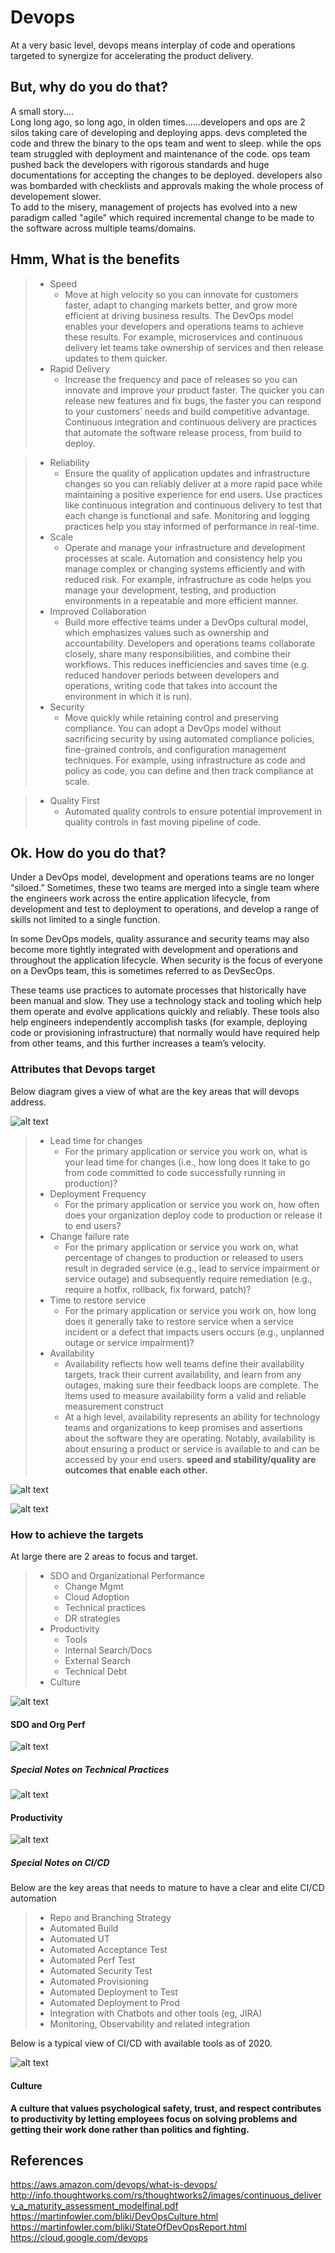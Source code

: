 # Devops
At a very basic level, devops means interplay of code and operations targeted to synergize for accelerating the product delivery.

## But, why do you do that?
A small story....<br>
Long long ago, so long ago, in olden times......developers and ops are 2 silos taking care of developing and deploying apps. devs completed the code and threw the binary to the ops team and went to sleep. while the ops team struggled with deployment and maintenance of the code. ops team pushed back the developers with rigorous standards and huge documentations for accepting the changes to be deployed. developers also was bombarded with checklists and approvals making the whole process of developement slower.<br>
To add to the misery, management of projects has evolved into a new paradigm called "agile" which required incremental change to be made to the software across multiple teams/domains. 

## Hmm, What is the benefits
> - Speed
>     - Move at high velocity so you can innovate for customers faster, adapt to changing markets better, and grow more efficient at driving business results. The DevOps model enables your developers and operations teams to achieve these results. For example, microservices and continuous delivery let teams take ownership of services and then release updates to them quicker.
> - Rapid Delivery
>     - Increase the frequency and pace of releases so you can innovate and improve your product faster. The quicker you can release new features and fix bugs, the faster you can respond to your customers’ needs and build competitive advantage. Continuous integration and continuous delivery are practices that automate the software release process, from build to deploy.

> - Reliability
>     - Ensure the quality of application updates and infrastructure changes so you can reliably deliver at a more rapid pace while maintaining a positive experience for end users. Use practices like continuous integration and continuous delivery to test that each change is functional and safe. Monitoring and logging practices help you stay informed of performance in real-time.
> - Scale
>     - Operate and manage your infrastructure and development processes at scale. Automation and consistency help you manage complex or changing systems efficiently and with reduced risk. For example, infrastructure as code helps you manage your development, testing, and production environments in a repeatable and more efficient manner.
> - Improved Collaboration
>     - Build more effective teams under a DevOps cultural model, which emphasizes values such as ownership and accountability. Developers and operations teams collaborate closely, share many responsibilities, and combine their workflows. This reduces inefficiencies and saves time (e.g. reduced handover periods between developers and operations, writing code that takes into account the environment in which it is run).
> - Security
>     - Move quickly while retaining control and preserving compliance. You can adopt a DevOps model without sacrificing security by using automated compliance policies, fine-grained controls, and configuration management techniques. For example, using infrastructure as code and policy as code, you can define and then track compliance at scale.

> - Quality First
>     - Automated quality controls to ensure potential improvement in quality controls in fast moving pipeline of code.

## Ok. How do you do that?


Under a DevOps model, development and operations teams are no longer “siloed.” Sometimes, these two teams are merged into a single team where the engineers work across the entire application lifecycle, from development and test to deployment to operations, and develop a range of skills not limited to a single function.

In some DevOps models, quality assurance and security teams may also become more tightly integrated with development and operations and throughout the application lifecycle. When security is the focus of everyone on a DevOps team, this is sometimes referred to as DevSecOps.

These teams use practices to automate processes that historically have been manual and slow. They use a technology stack and tooling which help them operate and evolve applications quickly and reliably. These tools also help engineers independently accomplish tasks (for example, deploying code or provisioning infrastructure) that normally would have required help from other teams, and this further increases a team’s velocity.

### Attributes that Devops target

Below diagram gives a view of what are the key areas that will devops address.

![alt text][logo1]

[logo1]: devops-11.png ""

> - Lead time for changes
>     - For the primary application or service you work on, what is your lead time for changes (i.e., how long does it take to go from code committed to code successfully running in production)?
> - Deployment Frequency
>     - For the primary application or service you work on, how often does your organization deploy code to production or release it to end users?
> - Change failure rate
>     - For the primary application or service you work on, what percentage of changes to production or released to users result in degraded service (e.g., lead to service impairment or service outage) and subsequently require remediation (e.g., require a hotfix, rollback, fix forward, patch)?
> - Time to restore service
>     - For the primary application or service you work on, how long does it generally take to restore service when a service incident or a defect that impacts users occurs (e.g., unplanned outage or service impairment)?
> - Availability
>     - Availability reflects how well teams define their availability targets, track their current availability, and learn from any outages, making sure their feedback loops are complete. The items used to measure availability form a valid and reliable measurement construct
>     - At a high level, availability represents an  ability for technology teams and organizations to keep promises and assertions about the software they are operating. Notably, availability is about ensuring a product or service is available to and can be accessed  by your end users.
**speed and stability/quality are outcomes that enable each other.** 

![alt text][fig2]

[fig2]: devops-10.png ""

![alt text][fig3]

[fig3]: devops-12.png ""

### How to achieve the targets

At large there are 2 areas to focus and target. 
> - SDO and Organizational Performance
>     - Change Mgmt
>     - Cloud Adoption
>     - Technical practices 
>     - DR strategies
> - Productivity
>     - Tools
>     - Internal Search/Docs
>     - External Search
>     - Technical Debt
> - Culture

![alt text][fig4]

[fig4]: devops-13.png ""

#### SDO and Org Perf

![alt text][fig5]

[fig5]: devops-14.png ""

##### Special Notes on Technical Practices

![alt text][fig8]

[fig8]: devops-17.png ""



#### Productivity

![alt text][fig6]

[fig6]: devops-15.png ""

##### Special Notes on CI/CD

Below are the key areas that needs to mature to have a clear and elite CI/CD automation

> * Repo and Branching Strategy
> * Automated Build
> * Automated UT
> * Automated Acceptance Test
> * Automated Perf Test
> * Automated Security Test
> * Automated Provisioning
> * Automated Deployment to Test
> * Automated Deployment to Prod
> * Integration with Chatbots and other tools (eg, JIRA)
> * Monitoring, Observability and related integration

Below is a typical view of CI/CD with available tools as of 2020.

![alt text][fig9]

[fig9]: devops-3.png ""

#### Culture
**A culture that values psychological safety, trust, and respect contributes to productivity by letting employees focus on solving problems and getting their work done rather than politics and fighting.**

## References
https://aws.amazon.com/devops/what-is-devops/ <br>
http://info.thoughtworks.com/rs/thoughtworks2/images/continuous_delivery_a_maturity_assessment_modelfinal.pdf <br>
https://martinfowler.com/bliki/DevOpsCulture.html<br>
https://martinfowler.com/bliki/StateOfDevOpsReport.html<br>
https://cloud.google.com/devops
